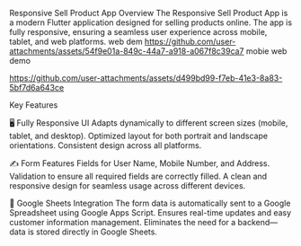 Responsive Sell Product App
Overview
The Responsive Sell Product App is a modern Flutter application designed for selling products online. The app is fully responsive, ensuring a seamless user experience across mobile, tablet, and web platforms.
web dem
https://github.com/user-attachments/assets/54f9e01a-849c-44a7-a918-a067f8c39ca7
mobie web demo

https://github.com/user-attachments/assets/d499bd99-f7eb-41e3-8a83-5bf7d6a643ce

Key Features

🖥️ Fully Responsive UI
Adapts dynamically to different screen sizes (mobile, tablet, and desktop).
Optimized layout for both portrait and landscape orientations.
Consistent design across all platforms.

✍️ Form Features
Fields for User Name, Mobile Number, and Address.
Validation to ensure all required fields are correctly filled.
A clean and responsive design for seamless usage across different devices.

🔗 Google Sheets Integration
The form data is automatically sent to a Google Spreadsheet using Google Apps Script.
Ensures real-time updates and easy customer information management.
Eliminates the need for a backend—data is stored directly in Google Sheets.


